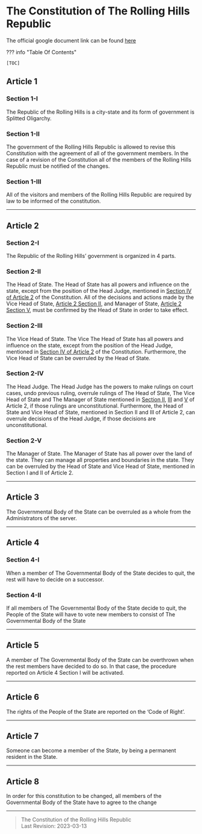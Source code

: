 # The Constitution of The Rolling Hills Republic

The official google document link can be found [here](https://docs.google.com/document/d/1RNNyGA8iCA9JXCONecp6CaKdlrxHQGcZ1burrutz02M/edit?usp=sharing)

??? info "Table Of Contents"

    [TOC]

## Article 1

### Section 1-I

The Republic of the Rolling Hills is a city-state and its form of government is Splitted Oligarchy.

### Section 1-II

The government of the Rolling Hills Republic is allowed to revise this Constitution with the agreement of all of the government members. In the case of a revision of the Constitution all of the members of the Rolling Hills Republic must be notified of the changes.

### Section 1-III

All of the visitors and members of the Rolling Hills Republic are required by law to be informed of the constitution.

---

## Article 2

### Section 2-I

The Republic of the Rolling Hills’ government is organized in 4 parts.

### Section 2-II

The Head of State. The Head of State has all powers and influence on the state, except from the position of the Head Judge, mentioned in [Section IV of Article 2](#section-2-iv) of the Constitution. All of the decisions and actions made by the Vice Head of State, [Article 2 Section II](#section-2-ii), and Manager of State, [Article 2 Section V](#section-2-v), must be confirmed by the Head of State in order to take effect.

### Section 2-III

The Vice Head of State. The Vice The Head of State has all powers and influence on the state, except from the position of the Head Judge, mentioned in [Section IV of Article 2](#section-2-iv) of the Constitution. Furthermore, the Vice Head of State can be overruled by the Head of State.

### Section 2-IV

The Head Judge. The Head Judge has the powers to make rulings on court cases, undo previous ruling, overrule rulings of The Head of State, The Vice Head of State and The Manager of State mentioned in [Section II](#section-2-ii), [III](#section-2-iii) and [V](#section-2-v) of Article 2, if those rulings are unconstitutional. Furthermore, the Head of State and Vice Head of State, mentioned in Section II and III of Article 2, can overrule decisions of the Head Judge, if those decisions are unconstitutional.

### Section 2-V

The Manager of State. The Manager of State has all power over the land of the state. They can manage all properties and boundaries in the state. They can be overruled by the Head of State and Vice Head of State, mentioned in Section I and II of Article 2.

---

## Article 3

The Governmental Body of the State can be overruled as a whole from the Administrators of the server.

---

## Article 4

### Section 4-I

When a member of The Governmental Body of the State decides to quit, the rest will have to decide on a successor.

### Section 4-II

If all members of The Governmental Body of the State decide to quit, the People of the State will have to vote new members to consist of The Governmental Body of the State

---

## Article 5

A member of The Governmental Body of the State can be overthrown when the rest members have decided to do so. In that case, the procedure reported on Article 4 Section I will be activated.

---

## Article 6

The rights of the People of the State are reported on the ‘Code of Right’.

---

## Article 7

Someone can become a member of the State, by being a permanent resident in the State.

---

## Article 8

In order for this constitution to be changed, all members of the Governmental Body of the State have to agree to the change

---

> The Constitution of the Rolling Hills Republic  
> Last Revision: 2023-03-13
